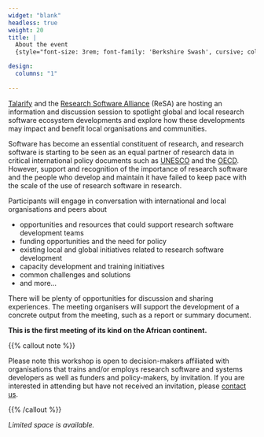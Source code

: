 ```yaml
---
widget: "blank"
headless: true
weight: 20
title: |
  About the event
  {style="font-size: 3rem; font-family: 'Berkshire Swash', cursive; color: #373853"}

design:
  columns: "1"
    
---
```


[Talarify](https://talarify.co.za) and the [Research Software Alliance](https://www.researchsoft.org/) (ReSA) are hosting an information and discussion session to spotlight global and local research software ecosystem developments and explore how these developments may impact and benefit local organisations and communities.

Software has become an essential constituent of research, and research software is starting to be seen as an equal partner of research data in critical international policy documents such as [UNESCO](https://en.unesco.org/science-sustainable-future/open-science/recommendation) and the [OECD](https://www.oecd.org/sti/recommendation-access-to-research-data-from-public-funding.htm). However, support and recognition of the importance of research software and the people who develop and maintain it have failed to keep pace with the scale of the use of research software in research.

Participants will engage in conversation with international and local organisations and peers about
- opportunities and resources that could support research software development teams
- funding opportunities and the need for policy 
- existing local and global initiatives related to research software development
- capacity development and training initiatives
- common challenges and solutions
- and more...


There will be plenty of opportunities for discussion and sharing experiences. The meeting organisers will support the development of a concrete output from the meeting, such as a report or summary document.

__This is the first meeting of its kind on the African continent.__


{{% callout note %}}

Please note this workshop is open to decision-makers affiliated with organisations that trains and/or employs research software and systems developers as well as funders and policy-makers, by invitation. If you are interested in attending but have not received an invitation, please [contact us](rsse-africa@talarify.co.za).

{{% /callout %}}

_Limited space is available._
